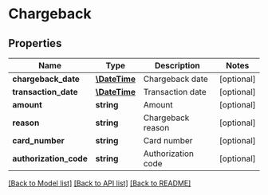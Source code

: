 # Chargeback

## Properties
Name | Type | Description | Notes
------------ | ------------- | ------------- | -------------
**chargeback_date** | [**\DateTime**](\DateTime.md) | Chargeback date | [optional] 
**transaction_date** | [**\DateTime**](\DateTime.md) | Transaction date | [optional] 
**amount** | **string** | Amount | [optional] 
**reason** | **string** | Chargeback reason | [optional] 
**card_number** | **string** | Card number | [optional] 
**authorization_code** | **string** | Authorization code | [optional] 

[[Back to Model list]](../../README.md#documentation-for-models) [[Back to API list]](../../README.md#documentation-for-api-endpoints) [[Back to README]](../../README.md)

